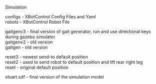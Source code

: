 Simulation   
   
configs - XBotControl Config Files and Yaml   
robots - XBotControl Robot File   
   
gaitgenv3 - final version of gait generator, run and use directional keys during gazebo simulator   
gaitgenv2 - old version   
gaitgen - old version   
   
reset3 - newest send-to default position   
reset2 - used to send robot to default position and lift rear right leg   
reset - original default position   
   
stuart.sdf - final version of the simulation model   
